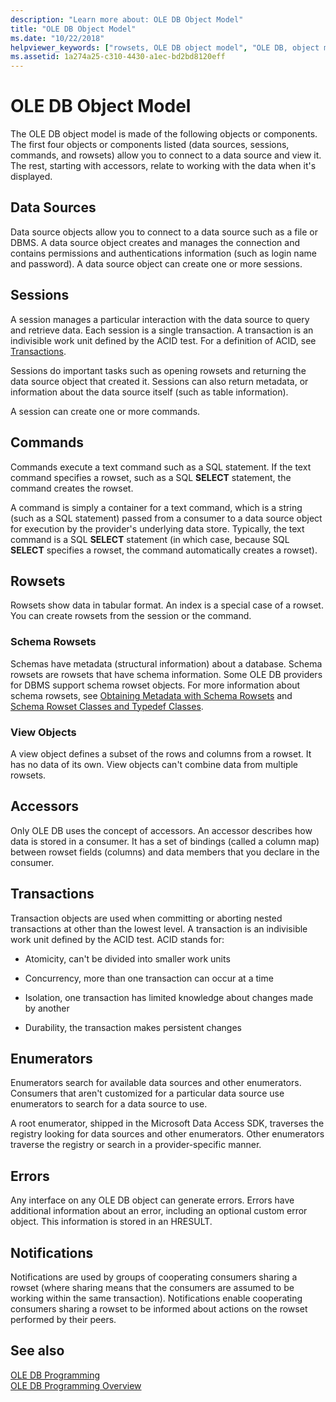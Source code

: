 ```yaml
---
description: "Learn more about: OLE DB Object Model"
title: "OLE DB Object Model"
ms.date: "10/22/2018"
helpviewer_keywords: ["rowsets, OLE DB object model", "OLE DB, object model"]
ms.assetid: 1a274a25-c310-4430-a1ec-bd2bd8120eff
---
```

# OLE DB Object Model

The OLE DB object model is made of the following objects or components. The first four objects or components listed (data sources, sessions, commands, and rowsets) allow you to connect to a data source and view it. The rest, starting with accessors, relate to working with the data when it's displayed.

## Data Sources

Data source objects allow you to connect to a data source such as a file or DBMS. A data source object creates and manages the connection and contains permissions and authentications information (such as login name and password). A data source object can create one or more sessions.

## Sessions

A session manages a particular interaction with the data source to query and retrieve data. Each session is a single transaction. A transaction is an indivisible work unit defined by the ACID test. For a definition of ACID, see [Transactions](#vcconoledbcomponents_transactions).

Sessions do important tasks such as opening rowsets and returning the data source object that created it. Sessions can also return metadata, or information about the data source itself (such as table information).

A session can create one or more commands.

## Commands

Commands execute a text command such as a SQL statement. If the text command specifies a rowset, such as a SQL **SELECT** statement, the command creates the rowset.

A command is simply a container for a text command, which is a string (such as a SQL statement) passed from a consumer to a data source object for execution by the provider's underlying data store. Typically, the text command is a SQL **SELECT** statement (in which case, because SQL **SELECT** specifies a rowset, the command automatically creates a rowset).

## Rowsets

Rowsets show data in tabular format. An index is a special case of a rowset. You can create rowsets from the session or the command.

### Schema Rowsets

Schemas have metadata (structural information) about a database. Schema rowsets are rowsets that have schema information. Some OLE DB providers for DBMS support schema rowset objects. For more information about schema rowsets, see [Obtaining Metadata with Schema Rowsets](../../data/oledb/obtaining-metadata-with-schema-rowsets.md) and [Schema Rowset Classes and Typedef Classes](../../data/oledb/schema-rowset-classes-and-typedef-classes.md).

### View Objects

A view object defines a subset of the rows and columns from a rowset. It has no data of its own. View objects can't combine data from multiple rowsets.

## Accessors

Only OLE DB uses the concept of accessors. An accessor describes how data is stored in a consumer. It has a set of bindings (called a column map) between rowset fields (columns) and data members that you declare in the consumer.

## <a name="vcconoledbcomponents_transactions"></a> Transactions

Transaction objects are used when committing or aborting nested transactions at other than the lowest level. A transaction is an indivisible work unit defined by the ACID test. ACID stands for:

- Atomicity, can't be divided into smaller work units

- Concurrency, more than one transaction can occur at a time

- Isolation, one transaction has limited knowledge about changes made by another

- Durability, the transaction makes persistent changes

## Enumerators

Enumerators search for available data sources and other enumerators. Consumers that aren't customized for a particular data source use enumerators to search for a data source to use.

A root enumerator, shipped in the Microsoft Data Access SDK, traverses the registry looking for data sources and other enumerators. Other enumerators traverse the registry or search in a provider-specific manner.

## Errors

Any interface on any OLE DB object can generate errors. Errors have additional information about an error, including an optional custom error object. This information is stored in an HRESULT.

## Notifications

Notifications are used by groups of cooperating consumers sharing a rowset (where sharing means that the consumers are assumed to be working within the same transaction). Notifications enable cooperating consumers sharing a rowset to be informed about actions on the rowset performed by their peers.

## See also

[OLE DB Programming](../../data/oledb/ole-db-programming.md)<br/>
[OLE DB Programming Overview](../../data/oledb/ole-db-programming-overview.md)
